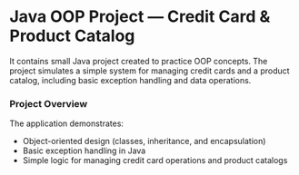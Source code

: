 # Java OOP Project — Credit Card & Product Catalog
It contains small Java project created to practice OOP concepts.
The project simulates a simple system for managing credit cards and a product catalog, including basic exception handling and data operations.

### Project Overview
The application demonstrates:
- Object-oriented design (classes, inheritance, and encapsulation)
- Basic exception handling in Java
- Simple logic for managing credit card operations and product catalogs
